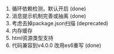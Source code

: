 1. 循环依赖检测，默认开启 (done)
2. 消息提示机制完善或抽离 (done)
3. 考虑去掉package.json扫描 (deprecated)
4. 内存缓存
5. html资源类型支持
6. 代码兼容到v4.0.0 改用es6重写 (done)